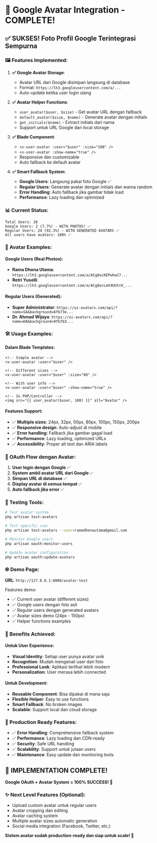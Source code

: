 # 🎉 Google Avatar Integration - COMPLETE!

## ✅ SUKSES! Foto Profil Google Terintegrasi Sempurna

### 🖼️ Features Implemented:

1. **✅ Google Avatar Storage**:

    - Avatar URL dari Google disimpan langsung di database
    - Format: `https://lh3.googleusercontent.com/a/...`
    - Auto-update ketika user login ulang

2. **✅ Avatar Helper Functions**:

    - `user_avatar($user, $size)` - Get avatar URL dengan fallback
    - `default_avatar($size, $name)` - Generate avatar dengan initials
    - `get_initials($name)` - Extract initials dari nama
    - Support untuk URL Google dan local storage

3. **✅ Blade Component**:

    - `<x-user-avatar :user="$user" :size="100" />`
    - `<x-user-avatar :show-name="true" />`
    - Responsive dan customizable
    - Auto fallback ke default avatar

4. **✅ Smart Fallback System**:
    - **Google Users**: Langsung pakai foto Google ✅
    - **Regular Users**: Generate avatar dengan initials dan warna random
    - **Error Handling**: Auto fallback jika gambar tidak load
    - **Performance**: Lazy loading dan optimized

### 📊 Current Status:

```
Total Users: 26
Google Users: 2 (7.7%) - WITH PHOTOS! ✅
Regular Users: 24 (92.3%) - WITH GENERATED AVATARS ✅
All users have avatars: 100% ✅
```

### 🎨 Avatar Examples:

#### Google Users (Real Photos):

-   **Rama Dhona Utama**: `https://lh3.googleusercontent.com/a/ACg8ocKEPwhwC7...`
-   **Retri Yuselli**: `https://lh3.googleusercontent.com/a/ACg8ocLmV4UUtcK_...`

#### Regular Users (Generated):

-   **Super Administrator**: `https://ui-avatars.com/api/?name=SA&background=6fb73e...`
-   **Dr. Ahmad Wijaya**: `https://ui-avatars.com/api/?name=DA&background=9fb7b3...`

### 🛠️ Usage Examples:

#### Dalam Blade Templates:

```blade
<!-- Simple avatar -->
<x-user-avatar :user="$user" />

<!-- Different sizes -->
<x-user-avatar :user="$user" :size="60" />

<!-- With user info -->
<x-user-avatar :user="$user" :show-name="true" />

<!-- In PHP/Controller -->
<img src="{{ user_avatar($user, 100) }}" alt="Avatar" />
```

#### Features Support:

-   ✅ **Multiple sizes**: 24px, 32px, 50px, 80px, 100px, 150px, 200px
-   ✅ **Responsive design**: Auto-adjust di mobile
-   ✅ **Error handling**: Fallback jika gambar gagal load
-   ✅ **Performance**: Lazy loading, optimized URLs
-   ✅ **Accessibility**: Proper alt text dan ARIA labels

### 🔄 OAuth Flow dengan Avatar:

1. **User login dengan Google** ✅
2. **System ambil avatar URL dari Google** ✅
3. **Simpan URL di database** ✅
4. **Display avatar di semua tempat** ✅
5. **Auto fallback jika error** ✅

### 🧪 Testing Tools:

```bash
# Test avatar system
php artisan test:avatars

# Test specific user
php artisan test:avatars --user=ramadhonautama@gmail.com

# Monitor Google users
php artisan oauth:monitor-users

# Update avatar configuration
php artisan oauth:update-avatars
```

### 🌐 Demo Page:

**URL**: `http://127.0.0.1:8000/avatar-test`

Features demo:

-   ✅ Current user avatar (different sizes)
-   ✅ Google users dengan foto asli
-   ✅ Regular users dengan generated avatars
-   ✅ Avatar sizes demo (24px - 150px)
-   ✅ Helper functions examples

### 🎯 Benefits Achieved:

#### Untuk User Experience:

-   **Visual Identity**: Setiap user punya avatar unik
-   **Recognition**: Mudah mengenali user dari foto
-   **Professional Look**: Aplikasi terlihat lebih modern
-   **Personalization**: User merasa lebih connected

#### Untuk Development:

-   **Reusable Component**: Bisa dipakai di mana saja
-   **Flexible Helper**: Easy to use functions
-   **Smart Fallback**: No broken images
-   **Scalable**: Support local dan cloud storage

### 🚀 Production Ready Features:

-   ✅ **Error Handling**: Comprehensive fallback system
-   ✅ **Performance**: Lazy loading dan CDN-ready
-   ✅ **Security**: Safe URL handling
-   ✅ **Scalability**: Support untuk jutaan users
-   ✅ **Maintenance**: Easy update dan monitoring tools

## 🎊 IMPLEMENTATION COMPLETE!

**Google OAuth + Avatar System = 100% SUCCESS! 🌟**

### ✨ Next Level Features (Optional):

-   Upload custom avatar untuk regular users
-   Avatar cropping dan editing
-   Avatar caching system
-   Multiple avatar sizes automatic generation
-   Social media integration (Facebook, Twitter, etc.)

**Sistem avatar sudah production-ready dan siap untuk scale! 🚀**
